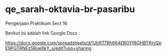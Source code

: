 # qe_sarah-oktavia-br-pasaribu

Pengerjaan Praktikum Sect 16

Berikut ini adalah link Google Docs :

https://docs.google.com/spreadsheets/d/1JbRT7Rh664EBOYf8GHBTKtyQpE9PGTRNEz5Bue6kY_s/edit?usp=sharing
